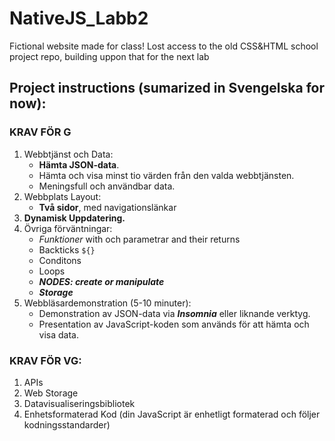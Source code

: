 # NativeJS_Labb2
Fictional website made for class!
Lost access to the old CSS&HTML school project repo, building uppon that for the next lab

## Project instructions (sumarized in Svengelska for now):

### KRAV FÖR G

1. Webbtjänst och Data:
   - **Hämta JSON-data**.
   - Hämta och visa minst tio värden från den valda webbtjänsten.
   - Meningsfull och användbar data.
2. Webbplats Layout:
   - **Två sidor**, med navigationslänkar
3. **Dynamisk Uppdatering.**
4. Övriga förväntningar:
   - _Funktioner_ with och parametrar and their returns
   - Backticks `${}`
   - Conditons
   - Loops
   - **_NODES: create or manipulate_**
   - **_Storage_**
5. Webbläsardemonstration (5-10 minuter):
   - Demonstration av JSON-data via **_Insomnia_** eller liknande verktyg.
   - Presentation av JavaScript-koden som används för att hämta och visa data.

### KRAV FÖR VG:

1. APIs
2. Web Storage
3. Datavisualiseringsbibliotek
4. Enhetsformaterad Kod (din JavaScript är enhetligt formaterad och följer kodningsstandarder)
